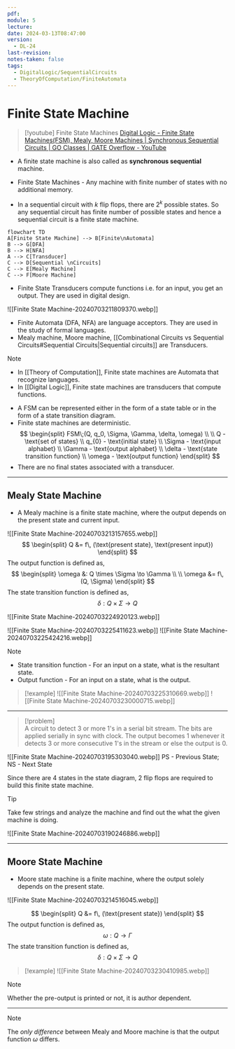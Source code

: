 ```yaml
---
pdf: 
module: 5
lecture: 
date: 2024-03-13T08:47:00
version:
  - DL-24
last-revision: 
notes-taken: false
tags:
  - DigitalLogic/SequentialCircuits
  - TheoryOfComputation/FiniteAutomata
---
```

# Finite State Machine

> [!youtube] Finite State Machines
> [Digital Logic - Finite State Machines(FSM), Mealy, Moore Machines | Synchronous Sequential Circuits | GO Classes | GATE Overflow - YouTube](https://www.youtube.com/playlist?list=PLIPZ2_p3RNHjd6P9g6XoUm8E33CsUBqDv)

- A finite state machine is also called as **synchronous sequential** machine.
- Finite State Machines - Any machine with finite number of states with no additional memory.

- In a sequential circuit with $k$ flip flops, there are $2^k$ possible states. So any sequential circuit has finite number of possible states and hence a sequential circuit is a finite state machine.

```merm
flowchart TD
A[Finite State Machine] --> B[Finite\nAutomata]
B --> G[DFA]
B --> H[NFA]
A --> C[Transducer]
C --> D[Sequential \nCircuits]
C --> E[Mealy Machine]
C --> F[Moore Machine]
```

- Finite State Transducers compute functions i.e. for an input, you get an output. They are used in digital design.

![[Finite State Machine-20240703211809370.webp]]

- Finite Automata (DFA, NFA) are language acceptors. They are used in the study of formal languages.
- Mealy machine, Moore machine, [[Combinational Circuits vs Sequential Circuits#Sequential Circuits|Sequential circuits]] are Transducers.

> [!note] 
> - In [[Theory of Computation]], Finite state machines are Automata that recognize languages.
> - In [[Digital Logic]], Finite state machines are transducers that compute functions.

- A FSM can be represented either in the form of a state table or in the form of a state transition diagram.
- Finite state machines are deterministic.
$$
\begin{split}
FSM\;(Q, q_0, \Sigma, \Gamma, \delta, \omega) \\ \\
Q - \text{set of states} \\
q_{0} - \text{initial state} \\
\Sigma - \text{input alphabet} \\
\Gamma - \text{output alphabet} \\
\delta - \text{state transition function} \\
\omega - \text{output function}
\end{split}
$$
- There are no final states associated with a transducer.

---
## Mealy State Machine

- A Mealy machine is a finite state machine, where the output depends on the present state and current input.

![[Finite State Machine-20240703213157655.webp]]
$$
\begin{split}
Q &= f\, (\text{present state}, \text{present input})
\end{split}
$$
The output function is defined as,
$$
\begin{split}
\omega &: Q \times \Sigma \to \Gamma \\ \\
\omega &= f\, (Q, \Sigma)
\end{split}
$$
The state transition function is defined as,
$$
\delta : Q \times \Sigma \to Q
$$

![[Finite State Machine-20240703224920123.webp]]

![[Finite State Machine-20240703225411623.webp]]
![[Finite State Machine-20240703225424216.webp]]

> [!NOTE] 
> - State transition function - For an input on a state, what is the resultant state.
> - Output function - For an input on a state, what is the output.

> [!example] 
> ![[Finite State Machine-20240703225310669.webp]]
> ![[Finite State Machine-20240703230000715.webp]]

---
> [!problem]  
> A circuit to detect 3 or more 1's in a serial bit stream. The bits are applied serially in sync with clock. The output becomes 1 whenever it detects 3 or more consecutive 1's in the stream or else the output is 0. 

![[Finite State Machine-20240703195303040.webp]]
PS - Previous State; NS - Next State

Since there are 4 states in the state diagram, 2 flip flops are required to build this finite state machine.


> [!tip] 
> Take few strings and analyze the machine and find out the what the given machine is doing.

![[Finite State Machine-20240703190246886.webp]]

---
## Moore State Machine

- Moore state machine is a finite machine, where the output solely depends on the present state.

![[Finite State Machine-20240703214516045.webp]]

$$
\begin{split}
Q &= f\, (\text{present state})
\end{split}
$$
The output function is defined as,
$$
\omega : Q \to \Gamma
$$
The state transition function is defined as,
$$
\delta : Q \times \Sigma \to Q
$$

> [!example] 
> ![[Finite State Machine-20240703230410985.webp]]

> [!NOTE] 
> Whether the pre-output is printed or not, it is author dependent.


---

> [!NOTE] 
> The *only difference* between Mealy and Moore machine is that the output function $\omega$ differs.

